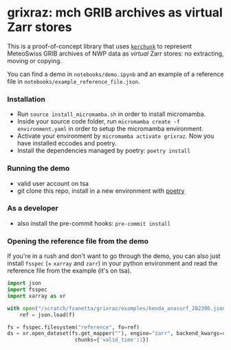 # grixraz: mch GRIB archives as virtual Zarr stores

This is a proof-of-concept library that uses
[`kerchunk`](https://fsspec.github.io/kerchunk/) to represent MeteoSwiss GRIB archives
of NWP data as _virtual_ Zarr stores: no extracting, moving or copying.

You can find a demo in `notebooks/demo.ipynb` and an example of a reference file in `notebooks/example_reference_file.json`.

### Installation
- Run `source install_micromamba.sh` in order to install micromamba.
- Inside your source code folder, run `micromamba create -f environment.yaml` in order to setup the micromamba environment.
- Activate your environment by `micromamba activate grixraz`. Now you have installed eccodes and poetry.
- Install the dependencies managed by poetry: `poetry install`


### Running the demo
- valid user account on tsa
- git clone this repo, install in a new environment with [poetry](https://python-poetry.org/docs/#installing-with-the-official-installer)

### As a developer
- also install the pre-commit hooks:
```pre-commit install```



### Opening the reference file from the demo
If you're in a rush and don't want to go through the demo, you can also just install `fsspec` (+ `xarray` and `zarr`) in your python environment and read the reference file from the example (it's on tsa).
```python
import json
import fsspec
import xarray as xr

with open("/scratch/fzanetta/grixraz/examples/kenda_anasurf_202306.json", "r") as f:
    ref = json.load(f)

fs = fsspec.filesystem("reference", fo=ref)
ds = xr.open_dataset(fs.get_mapper(""), engine="zarr", backend_kwargs=dict(consolidated=False),
                      chunks={'valid_time':1})
```